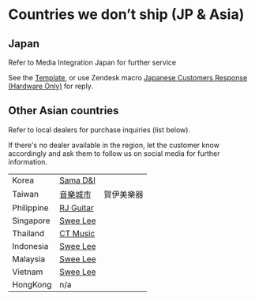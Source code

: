 # Countries we don’t ship (JP & Asia)
## Japan
Refer to Media Integration Japan for further service

See the [Template](https://docs.google.com/document/d/1xMnnwvhXFQXmKiMaKDpbsCwWhuIV_4NH5zEranqJbY4/edit?usp=sharing), or use Zendesk macro <u>Japanese Customers Response (Hardware Only)</u> for reply.

## Other Asian countries
Refer to local dealers for purchase inquiries (list below).

If there's no dealer available in the region, let the customer know accordingly and ask them to follow us on social media for further information.

|            |                                              |            |
| ---------- | -------------------------------------------- | ---------- |
| Korea      | [Sama D&I](https://samastore.co.kr/)                                          |            |
| Taiwan     | [音樂城市](https://pangolinmusic.com/)       | 賀伊美樂器 |
| Philippine | [RJ Guitar](https://www.rjguitarcenter.com/) |            |
| Singapore  | [Swee Lee](https://www.sweelee.com.sg/)      |            |
| Thailand   | [CT Music](https://ctmusicshop.com/)         |            |
| Indonesia  | [Swee Lee](https://www.sweelee.com.sg/)      |            |
| Malaysia   | [Swee Lee](https://www.sweelee.com.sg/)      |            |
| Vietnam    | [Swee Lee](https://www.sweelee.com.sg/)      |            |
| HongKong   | n/a                                          |            |